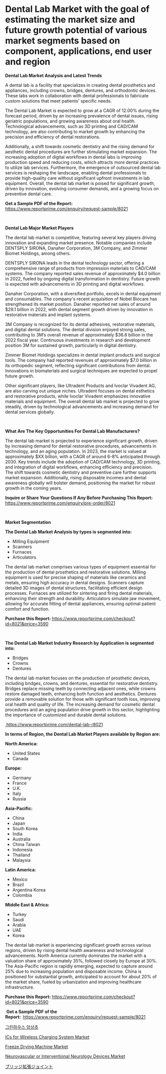 <p><h1>Dental Lab Market with the goal of estimating the market size and future growth potential of various market segments based on component, applications, end user and region</h1></p><p><strong>Dental Lab Market Analysis and Latest Trends</strong></p>
<p><p>A dental lab is a facility that specializes in creating dental prosthetics and appliances, including crowns, bridges, dentures, and orthodontic devices. These labs work in collaboration with dental professionals to fabricate custom solutions that meet patients' specific needs.</p><p>The Dental Lab Market is expected to grow at a CAGR of 12.00% during the forecast period, driven by an increasing prevalence of dental issues, rising geriatric populations, and growing awareness about oral health. Technological advancements, such as 3D printing and CAD/CAM technology, are also contributing to market growth by enhancing the precision and efficiency of dental restorations.</p><p>Additionally, a shift towards cosmetic dentistry and the rising demand for aesthetic dental procedures are further stimulating market expansion. The increasing adoption of digital workflows in dental labs is improving production speed and reducing costs, which attracts more dental practices to utilize lab services. Furthermore, the emergence of outsourced dental lab services is reshaping the landscape, enabling dental professionals to provide high-quality care without significant upfront investments in lab equipment. Overall, the dental lab market is poised for significant growth, driven by innovation, evolving consumer demands, and a growing focus on preventive dental care.</p></p>
<p><strong>Get a Sample PDF of the Report:&nbsp;</strong> <a href="https://www.reportprime.com/enquiry/request-sample/8021">https://www.reportprime.com/enquiry/request-sample/8021</a></p>
<p>&nbsp;</p>
<p><strong>Dental Lab Major Market Players</strong></p>
<p><p>The dental lab market is competitive, featuring several key players driving innovation and expanding market presence. Notable companies include DENTSPLY SIRONA, Danaher Corporation, 3M Company, and Zimmer Biomet Holdings, among others.</p><p>DENTSPLY SIRONA leads in the dental technology sector, offering a comprehensive range of products from impression materials to CAD/CAM systems. The company reported sales revenue of approximately $4.0 billion in 2022, fueled by ongoing digital transformation in dentistry. Future growth is expected with advancements in 3D printing and digital workflows.</p><p>Danaher Corporation, with a diversified portfolio, excels in dental equipment and consumables. The company's recent acquisition of Nobel Biocare has strengthened its market position. Danaher reported net sales of around $29.1 billion in 2022, with dental segment growth driven by innovation in restorative materials and implant systems.</p><p>3M Company is recognized for its dental adhesives, restorative materials, and digital dental solutions. The dental division enjoyed strong sales, contributing to 3M’s overall revenue of approximately $36.8 billion in the 2022 fiscal year. Continuous investments in research and development position 3M for sustained growth, particularly in digital dentistry.</p><p>Zimmer Biomet Holdings specializes in dental implant products and surgical tools. The company had reported revenues of approximately $7.0 billion in its orthopedic segment, reflecting significant contributions from dental. Innovations in biomaterials and surgical techniques are expected to propel future growth.</p><p>Other significant players, like Ultradent Products and Ivoclar Vivadent AG, are also carving out unique niches. Ultradent focuses on dental esthetics and restorative products, while Ivoclar Vivadent emphasizes innovative materials and equipment. The overall dental lab market is projected to grow steadily, driven by technological advancements and increasing demand for dental services globally.</p></p>
<p>&nbsp;</p>
<p><strong>What Are The Key Opportunities For Dental Lab Manufacturers?</strong></p>
<p><p>The dental lab market is projected to experience significant growth, driven by increasing demand for dental restorative procedures, advancements in technology, and an aging population. In 2023, the market is valued at approximately $XX billion, with a CAGR of around 6-8% anticipated through 2030. Key trends include the adoption of CAD/CAM technology, 3D printing, and integration of digital workflows, enhancing efficiency and precision. The shift towards cosmetic dentistry and preventive care further supports market expansion. Additionally, rising disposable incomes and dental awareness globally will bolster demand, positioning the market for robust growth in the coming years.</p></p>
<p><strong>Inquire or Share Your Questions If Any Before Purchasing This Report:</strong> <a href="https://www.reportprime.com/enquiry/pre-order/8021">https://www.reportprime.com/enquiry/pre-order/8021</a></p>
<p>&nbsp;</p>
<p><strong>Market Segmentation</strong></p>
<p><strong>The Dental Lab Market Analysis by types is segmented into:</strong></p>
<p><ul><li>Milling Equipment</li><li>Scanners</li><li>Furnaces</li><li>Articulators</li></ul></p>
<p><p>The dental lab market comprises various types of equipment essential for the production of dental prosthetics and restorative solutions. Milling equipment is used for precise shaping of materials like ceramics and metals, ensuring high accuracy in dental designs. Scanners capture detailed 3D images of dental structures, facilitating efficient design processes. Furnaces are utilized for sintering and firing dental materials, enhancing their strength and durability. Articulators simulate jaw movement, allowing for accurate fitting of dental appliances, ensuring optimal patient comfort and function.</p></p>
<p><strong>Purchase this Report:&nbsp;</strong><a href="https://www.reportprime.com/checkout?id=8021&price=3590">https://www.reportprime.com/checkout?id=8021&price=3590</a></p>
<p>&nbsp;</p>
<p><strong>The Dental Lab Market Industry Research by Application is segmented into:</strong></p>
<p><ul><li>Bridges</li><li>Crowns</li><li>Dentures</li></ul></p>
<p><p>The dental lab market focuses on the production of prosthetic devices, including bridges, crowns, and dentures, essential for restorative dentistry. Bridges replace missing teeth by connecting adjacent ones, while crowns restore damaged teeth, enhancing both function and aesthetics. Dentures provide a removable solution for those with significant tooth loss, improving oral health and quality of life. The increasing demand for cosmetic dental procedures and an aging population drive growth in this sector, highlighting the importance of customized and durable dental solutions.</p></p>
<p><a href="https://www.reportprime.com/dental-lab-r8021">&nbsp;https://www.reportprime.com/dental-lab-r8021</a></p>
<p><strong>In terms of Region, the Dental Lab Market Players available by Region are:</strong></p>
<p>
    <p> <strong> North America: </strong>
        <ul>
            <li>United States</li>
            <li>Canada</li>
        </ul>
        </p> 
    <p> <strong> Europe: </strong>
        <ul>
            <li>Germany</li>
            <li>France</li>
            <li>U.K.</li>
            <li>Italy</li>
            <li>Russia</li>
        </ul>
        </p> 
    <p> <strong> Asia-Pacific: </strong>
        <ul>
            <li>China</li>
            <li>Japan</li>
            <li>South Korea</li>
            <li>India</li>
            <li>Australia</li>
            <li>China Taiwan</li>
            <li>Indonesia</li>
            <li>Thailand</li>
            <li>Malaysia</li>
        </ul>
        </p> 
    <p> <strong> Latin America: </strong>
        <ul>
            <li>Mexico</li>
            <li>Brazil</li>
            <li>Argentina Korea</li>
            <li>Colombia</li>
        </ul>
        </p> 
    <p> <strong> Middle East & Africa: </strong>
        <ul>
            <li>Turkey</li>
            <li>Saudi</li>
            <li>Arabia</li>
            <li>UAE</li>
            <li>Korea</li>
        </ul>
    </p>
    </p>
<p><p>The dental lab market is experiencing significant growth across various regions, driven by rising dental health awareness and technological advancements. North America currently dominates the market with a valuation share of approximately 35%, followed closely by Europe at 30%. The Asia-Pacific region is rapidly emerging, expected to capture around 25% due to increasing population and disposable income. China is positioned for substantial growth, anticipated to account for about 20% of the market share, fueled by urbanization and improving healthcare infrastructure.</p></p>
<p><strong>Purchase this Report: </strong><a href="https://www.reportprime.com/checkout?id=8021&price=3590">https://www.reportprime.com/checkout?id=8021&price=3590</a></p>
<p>&nbsp;<strong>Get a Sample PDF of the Report:&nbsp;&nbsp;</strong><a href="https://www.reportprime.com/enquiry/request-sample/8021">https://www.reportprime.com/enquiry/request-sample/8021</a></p>
<p><strong></strong></p>
<p><p><a href="https://medium.com/@bulahhamill33/%EC%98%A8%EC%8B%A4-%EC%83%81%EC%B6%94-%EC%8B%9C%EC%9E%A5%EC%9D%98-%EC%83%88%EB%A1%9C%EC%9A%B4-%ED%8A%B8%EB%A0%8C%EB%93%9C-2024%EB%85%84%EB%B6%80%ED%84%B0-2031%EB%85%84%EA%B9%8C%EC%A7%80%EC%9D%98-%EA%B8%80%EB%A1%9C%EB%B2%8C-%EC%A0%84%EB%A7%9D%EA%B3%BC-%EB%AF%B8%EB%9E%98-%EC%A0%84%EB%A7%9D-5f62cecf4d8d">그린하우스 양상추</a></p><p><a href="https://issuu.com/reportprime-2/docs/ics-for-wireless-charging-system-ma_fd8e94b04fba69">ICs for Wireless Charging System Market</a></p><p><a href="https://medium.com/@mdmasty/freeze-drying-machine-market-industry-trends-and-forecast-for-period-from-2024-to-2031-65eefc53ac8a">Freeze Drying Machine Market</a></p><p><a href="https://issuu.com/reportprime-2/docs/neurovascular-or-interventional-neu_fa24be87aa26c4">Neurovascular or Interventional Neurology Devices Market</a></p><p><a href="https://medium.com/@rudysimonis2023/%E6%88%A6%E7%95%A5%E3%83%AD%E3%83%BC%E3%83%89%E3%83%9E%E3%83%83%E3%83%97-%E3%82%B0%E3%83%AD%E3%83%BC%E3%83%90%E3%83%AB%E6%A9%8B%E3%81%AE%E4%BC%B8%E7%B8%AE%E7%B6%99%E6%89%8B%E5%B8%82%E5%A0%B4%E3%81%AE%E6%B4%9E%E5%AF%9F%E3%81%A8%E6%A9%9F%E4%BC%9A-2024%E5%B9%B4-2031%E5%B9%B4-5b3f90b3f22d">ブリッジ拡張ジョイント</a></p></p>